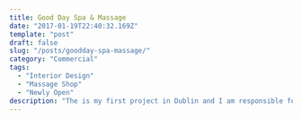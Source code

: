```yaml
---
title: Good Day Spa & Massage
date: "2017-01-19T22:40:32.169Z"
template: "post"
draft: false
slug: "/posts/goodday-spa-massage/"
category: "Commercial"
tags:
  - "Interior Design"
  - "Massage Shop"
  - "Newly Open"
description: "The is my first project in Dublin and I am responsible for designing the massage shop that I founded ..."
---
```


